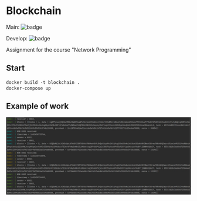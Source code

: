 # Blockchain
Main: ![badge](https://github.com/Artyom-boop/Blockchain/actions/workflows/maven.yml/badge.svg?branch=main)

Develop:  ![badge](https://github.com/Artyom-boop/Blockchain/actions/workflows/maven.yml/badge.svg?branch=develop)

Assignment for the course "Network Programming"
## Start
    docker build -t blockchain .
    docker-compose up
## Example of work
![example.jpg](example.jpg)
